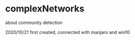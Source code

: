 # complexNetworks
about community detection 

2020/10/21 first created, connected with manjaro and win10
